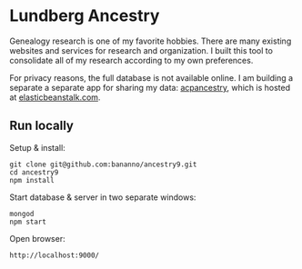 # Lundberg Ancestry

Genealogy research is one of my favorite hobbies. There are many existing websites and services for research and organization. I built this tool to consolidate all of my research according to my own preferences.

For privacy reasons, the full database is not available online. I am building a separate a separate app for sharing my data: [acpancestry](https://github.com/bananno/acpancestry), which is hosted at [elasticbeanstalk.com](http://ancestry.cp3msbrmnj.us-west-2.elasticbeanstalk.com/).

## Run locally

Setup & install:
```
git clone git@github.com:bananno/ancestry9.git
cd ancestry9
npm install
```

Start database & server in two separate windows:
```
mongod
npm start
```

Open browser:
```
http://localhost:9000/
```
